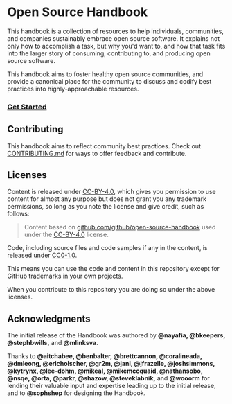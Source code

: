 # Open Source Handbook

This handbook is a collection of resources to help individuals, communities, and companies sustainably embrace open source software. It explains not only how to accomplish a task, but why you'd want to, and how that task fits into the larger story of consuming, contributing to, and producing open source software.

This handbook aims to foster healthy open source communities, and provide a canonical place for the community to discuss and codify best practices into highly-approachable resources.

### [Get Started](https://github.github.io/open-source-handbook/)

## Contributing

This handbook aims to reflect community best practices. Check out [CONTRIBUTING.md](/CONTRIBUTING.md) for ways to offer feedback and contribute.

## Licenses

Content is released under [CC-BY-4.0](https://creativecommons.org/licenses/by/4.0/), which gives you permission to use content for almost any purpose but does not grant you any trademark permissions, so long as you note the license and give credit, such as follows:

> Content based on
> <a href="https://github.com/github/open-source-handbook">github.com/github/open-source-handbook</a>
> used under the
> <a href="https://creativecommons.org/licenses/by/4.0/">CC-BY-4.0</a>
> license.</a>

Code, including source files and code samples if any in the content, is released under [CC0-1.0](https://creativecommons.org/publicdomain/zero/1.0/).

This means you can use the code and content in this repository except for GitHub trademarks in your own projects.

When you contribute to this repository you are doing so under the above licenses.

## Acknowledgments

The initial release of the Handbook was authored by **@nayafia, @bkeepers, @stephbwills,** and **@mlinksva**.

Thanks to **@aitchabee, @benbalter, @brettcannon, @coralineada, @dmleong, @ericholscher, @gr2m, @janl, @jfrazelle, @joshsimmons, @kytrynx, @lee-dohm, @mikeal, @mikemccquaid, @nathansobo, @nsqe, @orta, @parkr, @shazow, @steveklabnik,** and **@wooorm** for lending their valuable input and expertise leading up to the initial release, and to **@sophshep** for designing the Handbook.
